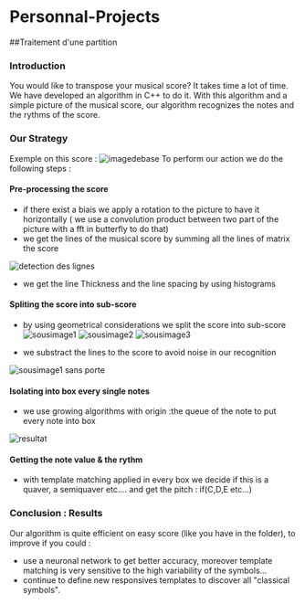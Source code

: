 # Personnal-Projects

##Traitement d'une partition

### Introduction
You would like to transpose your musical score? It takes time a lot of time. We have developed an algorithm in C++ to do it. With this algorithm and a simple picture of the musical score, our algorithm recognizes the notes and the rythms of the score. 

### Our Strategy 
Exemple on this score :
![imagedebase](https://cloud.githubusercontent.com/assets/22492839/20073374/4a06019a-a52c-11e6-9a69-3666511e7969.jpg)
To perform our action we do the following steps : 

#### Pre-processing the score
- if there exist a biais we apply a rotation to the picture to have it horizontally ( we use a convolution product between two part of the picture with a fft in butterfly to do that)
- we get the lines of the musical score by summing all the lines of matrix the score

![detection des lignes](https://cloud.githubusercontent.com/assets/22492839/20073620/345def32-a52d-11e6-9b20-66a258fd335b.jpg)

- we get the line Thickness and the line spacing by using histograms

#### Spliting the score into sub-score
- by using geometrical considerations we split the score into sub-score
![sousimage1](https://cloud.githubusercontent.com/assets/22492839/20073400/6e413f5c-a52c-11e6-9ae3-a7e6d247f83e.jpg)
![sousimage2](https://cloud.githubusercontent.com/assets/22492839/20073730/b21bc6b0-a52d-11e6-91d6-b9bfaae67971.jpg)
![sousimage3](https://cloud.githubusercontent.com/assets/22492839/20073758/c503f810-a52d-11e6-8293-f887af023504.jpg)

- we substract the lines to the score to avoid noise in our recognition


![sousimage1 sans porte](https://cloud.githubusercontent.com/assets/22492839/20073399/6e40e502-a52c-11e6-859d-c92d120bf63c.jpg)

#### Isolating into box every single notes
- we use growing algorithms with origin :the queue of the note to put every note into box

![resultat](https://cloud.githubusercontent.com/assets/22492839/20073398/6e401fd2-a52c-11e6-99b0-0f1ccb221589.png)


#### Getting the note value & the rythm
- with template matching applied in every box we decide if this is a quaver, a semiquaver etc.... and get the pitch : if(C,D,E etc...)

### Conclusion : Results
Our algorithm is quite efficient on easy score (like you have in the folder), to improve if you could :
- use a neuronal network to get better accuracy, moreover template matching is very sensitive to the high variability of the symbols...
- continue to define new responsives templates to discover all "classical symbols".
